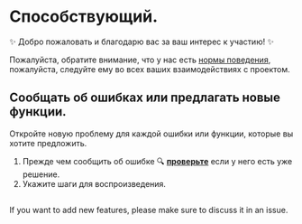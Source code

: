 # Способствующий.

:sparkles: Добро пожаловать и благодарю вас за ваш интерес к участию! :sparkles:

Пожалуйста, обратите внимание, что у нас есть [нормы поведения](https://github.com/YukiiroRu/renpy_language_vscode_RU/blob/main/CODE_OF_CONDUCT.md), пожалуйста, следуйте ему во всех ваших взаимодействиях с проектом.

## Сообщать об ошибках или предлагать новые функции.

Откройте новую проблему для каждой ошибки или функции, которые вы хотите предложить.

1. Прежде чем сообщить об ошибке :mag: **[проверьте](https://github.com/YukiiroRu/renpy_language_vscode_RU/issues )** если у него есть
   уже решение.
2. Укажите шаги для воспроизведения.

## 

If you want to add new features, please make sure to discuss it in an issue.
